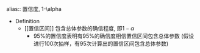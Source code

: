 alias:: 置信度, 1-\alpha

- Definition
	- [[置信区间]] 包含总体参数的确信程度, 即$1-\alpha$
		- 95%的置信度表明有95%的确信度相信置信区间包含总体参数 (假设进行100次抽样，有95次计算出的置信区间包含总体参数)